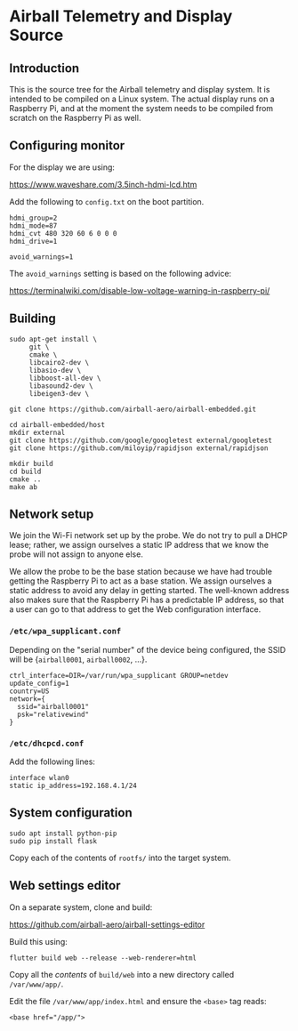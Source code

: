 # Airball Telemetry and Display Source

## Introduction

This is the source tree for the Airball telemetry and display
system. It is intended to be compiled on a Linux system. The actual
display runs on a Raspberry Pi, and at the moment the system needs to
be compiled from scratch on the Raspberry Pi as well.

## Configuring monitor

For the display we are using:

https://www.waveshare.com/3.5inch-hdmi-lcd.htm

Add the following to `config.txt` on the boot partition.

```
hdmi_group=2
hdmi_mode=87
hdmi_cvt 480 320 60 6 0 0 0
hdmi_drive=1

avoid_warnings=1
```

The `avoid_warnings` setting is based on the following advice:

https://terminalwiki.com/disable-low-voltage-warning-in-raspberry-pi/

## Building

```
sudo apt-get install \
     git \
     cmake \
     libcairo2-dev \
     libasio-dev \
     libboost-all-dev \
     libasound2-dev \
     libeigen3-dev \

git clone https://github.com/airball-aero/airball-embedded.git

cd airball-embedded/host
mkdir external
git clone https://github.com/google/googletest external/googletest
git clone https://github.com/miloyip/rapidjson external/rapidjson

mkdir build
cd build
cmake ..
make ab
```

## Network setup

We join the Wi-Fi network set up by the probe. We do not try to pull a
DHCP lease; rather, we assign ourselves a static IP address that we
know the probe will not assign to anyone else.

We allow the probe to be the base station because we have had trouble
getting the Raspberry Pi to act as a base station. We assign ourselves
a static address to avoid any delay in getting started. The well-known
address also makes sure that the Raspberry Pi has a predictable IP
address, so that a user can go to that address to get the Web
configuration interface.

### `/etc/wpa_supplicant.conf`

Depending on the "serial number" of the device being configured, the
SSID will be {`airball0001`, `airball0002`, ...}.

```
ctrl_interface=DIR=/var/run/wpa_supplicant GROUP=netdev
update_config=1
country=US
network={
  ssid="airball0001"
  psk="relativewind"
}
```

### `/etc/dhcpcd.conf`

Add the following lines:

```
interface wlan0
static ip_address=192.168.4.1/24
```

## System configuration

```
sudo apt install python-pip
sudo pip install flask
```

Copy each of the contents of `rootfs/` into the target system.

## Web settings editor

On a separate system, clone and build:

https://github.com/airball-aero/airball-settings-editor

Build this using:

```
flutter build web --release --web-renderer=html
```

Copy all the _contents_ of `build/web` into a new directory called
`/var/www/app/`.

Edit the file `/var/www/app/index.html` and ensure the `<base>` tag reads:

```
<base href="/app/">
```
